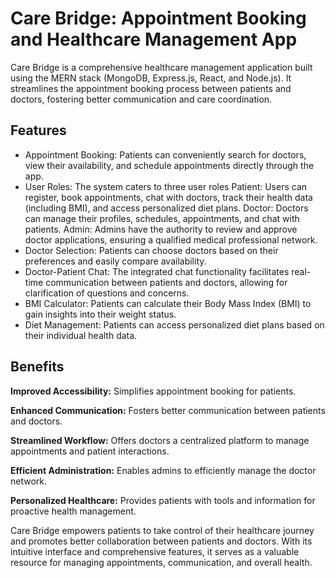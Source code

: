 
# Care Bridge: Appointment Booking and Healthcare Management App

Care Bridge is a comprehensive healthcare management application built using the MERN stack (MongoDB, Express.js, React, and Node.js). It streamlines the appointment booking process between patients and doctors, fostering better communication and care coordination.




## Features

- Appointment Booking: Patients can conveniently search for doctors, view their availability, and schedule appointments directly through the app.
- User Roles: The system caters to three user roles Patient: Users can register, book appointments, chat with doctors, track their health data (including BMI), and access personalized diet plans. Doctor: Doctors can manage their profiles, schedules, appointments, and chat with patients. Admin: Admins have the authority to review and approve doctor applications, ensuring a qualified medical professional network.
- Doctor Selection: Patients can choose doctors based on their preferences and easily compare availability.
- Doctor-Patient Chat: The integrated chat functionality facilitates real-time communication between patients and doctors, allowing for clarification of questions and concerns.
- BMI Calculator: Patients can calculate their Body Mass Index (BMI) to gain insights into their weight status.
- Diet Management: Patients can access personalized diet plans based on their individual health data.


## Benefits

**Improved Accessibility:** Simplifies appointment booking for patients.

**Enhanced Communication:** Fosters better communication between patients and doctors.

**Streamlined Workflow:** Offers doctors a centralized platform to manage appointments and patient interactions.

**Efficient Administration:** Enables admins to efficiently manage the doctor network.

**Personalized Healthcare:** Provides patients with tools and information for proactive health management.

Care Bridge empowers patients to take control of their healthcare journey and promotes better collaboration between patients and doctors. With its intuitive interface and comprehensive features, it serves as a valuable resource for managing appointments, communication, and overall health.



